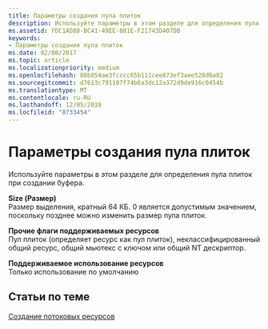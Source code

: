 ```yaml
---
title: Параметры создания пула плиток
description: Используйте параметры в этом разделе для определения пула плиток при создании буфера.
ms.assetid: FDC1AD88-BC41-49EE-881E-F21743D407DB
keywords:
- Параметры создания пула плиток
ms.date: 02/08/2017
ms.topic: article
ms.localizationpriority: medium
ms.openlocfilehash: 88b854ae3fcccc65b111cee873ef3aee528d6a82
ms.sourcegitcommit: d7613c791107f74b6a3dc12a372d9de916c0454b
ms.translationtype: MT
ms.contentlocale: ru-RU
ms.lasthandoff: 12/05/2018
ms.locfileid: "8733454"
---
```

# <a name="tile-pool-creation-parameters"></a>Параметры создания пула плиток


Используйте параметры в этом разделе для определения пула плиток при создании буфера.

<span id="Size"></span><span id="size"></span><span id="SIZE"></span>**Size (Размер)**  
Размер выделения, кратный 64 КБ. 0 является допустимым значением, поскольку позднее можно изменить размер пула плиток.

<span id="Supported_Resource_Misc_Flags"></span><span id="supported_resource_misc_flags"></span><span id="SUPPORTED_RESOURCE_MISC_FLAGS"></span>**Прочие флаги поддерживаемых ресурсов**  
Пул плиток (определяет ресурс как пул плиток), неклассифицированный общий ресурс, общий мьютекс с ключом или общий NT дескриптор.

<span id="Supported_Resource_Usage"></span><span id="supported_resource_usage"></span><span id="SUPPORTED_RESOURCE_USAGE"></span>**Поддерживаемое использование ресурсов**  
Только использование по умолчанию

## <a name="span-idrelated-topicsspanrelated-topics"></a><span id="related-topics"></span>Статьи по теме


[Создание потоковых ресурсов](creating-streaming-resources.md)

 

 




